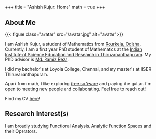 +++
title = "Ashish Kujur: Home"
math = true
+++

## About Me

{{< figure class="avatar" src="/avatar.jpg" alt="avatar">}}

I am Ashish Kujur, a student of Mathematics from [Rourkela, Odisha](https://en.wikipedia.org/wiki/Rourkela). Currently, I am a first year PhD student of Mathematics at the [Indian Institute of Science Education and Research in Thiruvananthapuram](https://www.iisertvm.ac.in/). My PhD advisor is [Md. Ramiz Reza](https://www.iisertvm.ac.in/faculty/ramiz).

I did my bachelor's at Loyola College, Chennai, and my master's at IISER Thiruvananthapuram. 

Apart from math, I like exploring [free software](https://en.wikipedia.org/wiki/Free_and_open-source_software) and playing the guitar. I'm open to meeting new people and collaborating. Feel free to reach out!

Find my CV [here](/mycv.pdf)!

## Research Interest(s)

I am broadly studying Functional Analysis, Analytic Function Spaces and their Operators. 

<!-- ## References

% * Foo Bar: Head of Department, Placeholder Names, Lorem
% * John Doe: Associate Professor, Department of Computer Science, Ipsum -->
